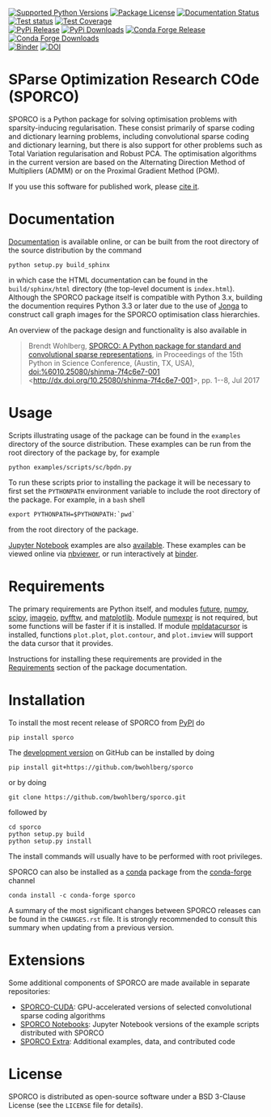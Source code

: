 [![Supported Python Versions](https://img.shields.io/pypi/pyversions/sporco.svg)](https://github.com/bwohlberg/sporco)
[![Package License](https://img.shields.io/github/license/bwohlberg/sporco.svg)](https://github.com/bwohlberg/sporco/blob/master/LICENSE)
[![Documentation Status](https://readthedocs.org/projects/sporco/badge/?version=latest)](http://sporco.readthedocs.io/en/latest/?badge=latest)\
[![Test status](https://github.com/bwohlberg/sporco/actions/workflows/pytest.yml/badge.svg)](https://github.com/bwohlberg/sporco/actions/workflows/pytest.yml)
[![Test Coverage](https://codecov.io/gh/bwohlberg/sporco/branch/master/graph/badge.svg)](https://codecov.io/gh/bwohlberg/sporco)\
[![PyPi Release](https://badge.fury.io/py/sporco.svg)](https://badge.fury.io/py/sporco)
[![PyPi Downloads](https://static.pepy.tech/personalized-badge/sporco?period=total&left_color=grey&right_color=brightgreen&left_text=downloads)](https://pepy.tech/project/sporco)
[![Conda Forge Release](https://img.shields.io/conda/vn/conda-forge/sporco.svg)](https://anaconda.org/conda-forge/sporco)
[![Conda Forge Downloads](https://img.shields.io/conda/dn/conda-forge/sporco.svg)](https://anaconda.org/conda-forge/sporco)\
[![Binder](http://mybinder.org/badge.svg)](https://mybinder.org/v2/gh/bwohlberg/sporco-notebooks/master?filepath=index.ipynb)
[![DOI](https://img.shields.io/badge/DOI-10.25080%2Fshinma--7f4c6e7--001-blue.svg)](https://dx.doi.org/10.25080/shinma-7f4c6e7-001)


# SParse Optimization Research COde (SPORCO)

SPORCO is a Python package for solving optimisation problems with sparsity-inducing regularisation. These consist primarily of sparse coding and dictionary learning problems, including convolutional sparse coding and dictionary learning, but there is also support for other problems such as Total Variation regularisation and Robust PCA. The optimisation algorithms in the current version are based on the Alternating Direction Method of Multipliers (ADMM) or on the Proximal Gradient Method (PGM).

If you use this software for published work, please [cite it](http://sporco.readthedocs.io/en/latest/overview.html#citing).


# Documentation

[Documentation](http://sporco.rtfd.io/) is available online, or can be built from the root directory of the source distribution by the command

	python setup.py build_sphinx

in which case the HTML documentation can be found in the `build/sphinx/html` directory (the top-level document is `index.html`).  Although the SPORCO package itself is compatible with Python 3.x, building the documention requires Python 3.3 or later due to the use of [Jonga](https://github.com/bwohlberg/jonga) to construct call graph images for the SPORCO optimisation class hierarchies.

An overview of the package design and functionality is also available in

> Brendt Wohlberg, [SPORCO: A Python package for standard and convolutional sparse representations](http://conference.scipy.org/proceedings/scipy2017/brendt_wohlberg.html),
> in Proceedings of the 15th Python in Science Conference, (Austin, TX, USA), <doi:%6010.25080/shinma-7f4c6e7-001>
> \<<http://dx.doi.org/10.25080/shinma-7f4c6e7-001>\>, pp. 1--8, Jul 2017


# Usage

Scripts illustrating usage of the package can be found in the `examples` directory of the source distribution. These examples can be run from the root directory of the package by, for example

	python examples/scripts/sc/bpdn.py

To run these scripts prior to installing the package it will be necessary to first set the `PYTHONPATH` environment variable to include the root directory of the package. For example, in a `bash` shell

	export PYTHONPATH=$PYTHONPATH:`pwd`

from the root directory of the package.

[Jupyter Notebook](http://jupyter.org/) examples are also [available](https://github.com/bwohlberg/sporco-notebooks). These examples can be viewed online via [nbviewer](https://nbviewer.jupyter.org/github/bwohlberg/sporco-notebooks/blob/master/index.ipynb), or run interactively at [binder](https://mybinder.org/v2/gh/bwohlberg/sporco-notebooks/master?filepath=index.ipynb).


# Requirements

The primary requirements are Python itself, and modules [future](http://python-future.org), [numpy](http://www.numpy.org), [scipy](https://www.scipy.org), [imageio](https://imageio.github.io/), [pyfftw](https://hgomersall.github.io/pyFFTW), and [matplotlib](http://matplotlib.org). Module [numexpr](https://github.com/pydata/numexpr) is not required, but some functions will be faster if it is installed. If module [mpldatacursor](https://github.com/joferkington/mpldatacursor) is installed, functions `plot.plot`, `plot.contour`, and `plot.imview` will support the data cursor that it provides.

Instructions for installing these requirements are provided in the [Requirements](http://sporco.rtfd.io/en/latest/install.html#requirements) section of the package documentation.


# Installation

To install the most recent release of SPORCO from [PyPI](https://pypi.python.org/pypi/sporco/) do

	pip install sporco

The [development version](https://github.com/bwohlberg/sporco) on GitHub can be installed by doing

	pip install git+https://github.com/bwohlberg/sporco

or by doing

	git clone https://github.com/bwohlberg/sporco.git

followed by

	cd sporco
	python setup.py build
	python setup.py install

The install commands will usually have to be performed with root privileges.

SPORCO can also be installed as a [conda](https://conda.io/docs/) package from the [conda-forge](https://conda-forge.org/) channel

	conda install -c conda-forge sporco

A summary of the most significant changes between SPORCO releases can be found in the `CHANGES.rst` file. It is strongly recommended to consult this summary when updating from a previous version.


# Extensions

Some additional components of SPORCO are made available in separate repositories:

-   [SPORCO-CUDA](https://github.com/bwohlberg/sporco-cuda):
	GPU-accelerated versions of selected convolutional sparse coding
	algorithms
-   [SPORCO Notebooks](https://github.com/bwohlberg/sporco-notebooks):
	Jupyter Notebook versions of the example scripts distributed with
	SPORCO
-   [SPORCO Extra](https://github.com/bwohlberg/sporco-extra):
	Additional examples, data, and contributed code

# License

SPORCO is distributed as open-source software under a BSD 3-Clause License (see the `LICENSE` file for details).
